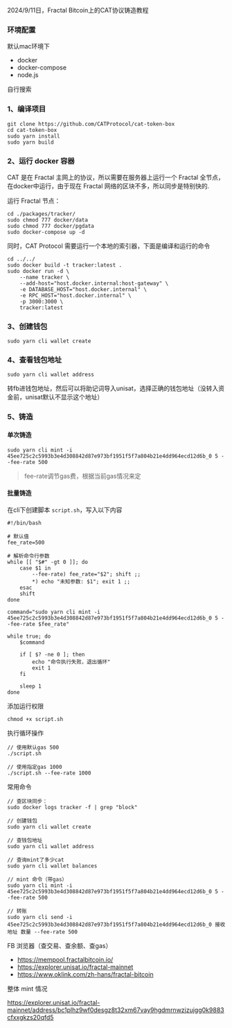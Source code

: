 2024/9/11日，Fractal Bitcoin上的CAT协议铸造教程

### 环境配置

默认mac环境下

- docker
- docker-compose
- node.js

自行搜索

### 1、编译项目
```
git clone https://github.com/CATProtocol/cat-token-box
cd cat-token-box
sudo yarn install
sudo yarn build
```

### 2、运行 docker 容器

CAT 是在 Fractal 主网上的协议，所以需要在服务器上运行一个 Fractal 全节点，在docker中运行，由于现在 Fractal 网络的区块不多，所以同步是特别快的.

运行 Fractal 节点：
```
cd ./packages/tracker/
sudo chmod 777 docker/data
sudo chmod 777 docker/pgdata
sudo docker-compose up -d
```

同时，CAT Protocol 需要运行一个本地的索引器，下面是编译和运行的命令
```
cd ../../
sudo docker build -t tracker:latest .
sudo docker run -d \
    --name tracker \
    --add-host="host.docker.internal:host-gateway" \
    -e DATABASE_HOST="host.docker.internal" \
    -e RPC_HOST="host.docker.internal" \
    -p 3000:3000 \
    tracker:latest
```

### 3、创建钱包

```
sudo yarn cli wallet create
```

### 4、查看钱包地址
```
sudo yarn cli wallet address
```

转fb进钱包地址，然后可以将助记词导入unisat，选择正确的钱包地址（没转入资金前，unisat默认不显示这个地址）

### 5、铸造

#### 单次铸造

```
sudo yarn cli mint -i 45ee725c2c5993b3e4d308842d87e973bf1951f5f7a804b21e4dd964ecd12d6b_0 5 --fee-rate 500
```

>fee-rate调节gas费，根据当前gas情况来定


#### 批量铸造

在cli下创建脚本 `script.sh`，写入以下内容

```
#!/bin/bash

# 默认值
fee_rate=500

# 解析命令行参数
while [[ "$#" -gt 0 ]]; do
    case $1 in
        --fee-rate) fee_rate="$2"; shift ;;
        *) echo "未知参数: $1"; exit 1 ;;
    esac
    shift
done

command="sudo yarn cli mint -i 45ee725c2c5993b3e4d308842d87e973bf1951f5f7a804b21e4dd964ecd12d6b_0 5 --fee-rate $fee_rate"

while true; do
    $command

    if [ $? -ne 0 ]; then
        echo "命令执行失败，退出循环"
        exit 1
    fi

    sleep 1
done

```

添加运行权限

```
chmod +x script.sh
```

执行循环操作

```
// 使用默认gas 500
./script.sh

// 使用指定gas 1000
./script.sh --fee-rate 1000
```

常用命令

```
// 查区块同步：
sudo docker logs tracker -f | grep "block"

// 创建钱包
sudo yarn cli wallet create

// 查钱包地址
sudo yarn cli wallet address

// 查询mint了多少cat
sudo yarn cli wallet balances

// mint 命令（带gas）
sudo yarn cli mint -i 45ee725c2c5993b3e4d308842d87e973bf1951f5f7a804b21e4dd964ecd12d6b_0 5 --fee-rate 500

// 转账
sudo yarn cli send -i 45ee725c2c5993b3e4d308842d87e973bf1951f5f7a804b21e4dd964ecd12d6b_0 接收地址 数量 --fee-rate 500
```

FB 浏览器（查交易、查余额、查gas）

- https://mempool.fractalbitcoin.io/
- https://explorer.unisat.io/fractal-mainnet
- https://www.oklink.com/zh-hans/fractal-bitcoin


整体 mint 情况

https://explorer.unisat.io/fractal-mainnet/address/bc1plhz9wf0desgz8t32xm67vay9hgdmrnwzjzujgg0k9883cfxxgkzs20qfd5